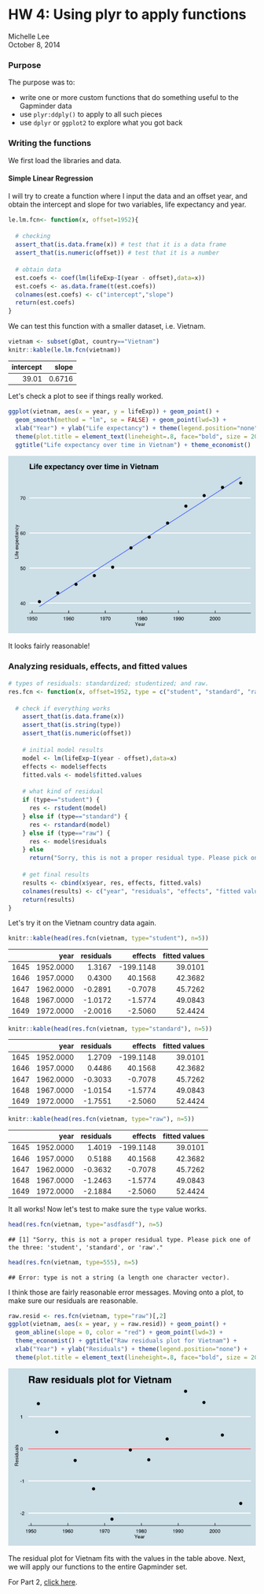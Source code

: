 # HW 4: Using plyr to apply functions
Michelle Lee  
October 8, 2014  

### Purpose

The purpose was to:
* write one or more custom functions that do something useful to the Gapminder data
* use `plyr:ddply()` to apply to all such pieces
* use `dplyr` or `ggplot2` to explore what you got back


### Writing the functions

We first load the libraries and data.



#### Simple Linear Regression

I will try to create a function where I input the data and an offset year, and obtain the intercept and slope for two variables, life expectancy and year. 


```r
le.lm.fcn<- function(x, offset=1952){
  
  # checking
  assert_that(is.data.frame(x)) # test that it is a data frame
  assert_that(is.numeric(offset)) # test that it is a number
  
  # obtain data
  est.coefs <- coef(lm(lifeExp~I(year - offset),data=x))
  est.coefs <- as.data.frame(t(est.coefs))
  colnames(est.coefs) <- c("intercept","slope")
  return(est.coefs)
}
```

We can test this function with a smaller dataset, i.e. Vietnam. 


```r
vietnam <- subset(gDat, country=="Vietnam")
knitr::kable(le.lm.fcn(vietnam))
```



| intercept|  slope|
|---------:|------:|
|     39.01| 0.6716|

Let's check a plot to see if things really worked.


```r
ggplot(vietnam, aes(x = year, y = lifeExp)) + geom_point() + 
  geom_smooth(method = "lm", se = FALSE) + geom_point(lwd=3) + 
  xlab("Year") + ylab("Life expectancy") + theme(legend.position="none")+ 
  theme(plot.title = element_text(lineheight=.8, face="bold", size = 20))+ 
  ggtitle("Life expectancy over time in Vietnam") + theme_economist()
```

![plot of chunk unnamed-chunk-4](./HW4_files/figure-html/unnamed-chunk-4.png) 

It looks fairly reasonable!


### Analyzing residuals, effects, and fitted values


```r
# types of residuals: standardized; studentized; and raw. 
res.fcn <- function(x, offset=1952, type = c("student", "standard", "raw")) {
  
  # check if everything works
    assert_that(is.data.frame(x))
    assert_that(is.string(type))
    assert_that(is.numeric(offset))
    
    # initial model results
    model <- lm(lifeExp~I(year - offset),data=x)
    effects <- model$effects
    fitted.vals <- model$fitted.values
    
    # what kind of residual
    if (type=="student") {
      res <- rstudent(model)
    } else if (type=="standard") {
      res <- rstandard(model)
    } else if (type=="raw") {
      res <- model$residuals
    } else 
      return("Sorry, this is not a proper residual type. Please pick one of the three: 'student', 'standard', or 'raw'.")
    
    # get final results
    results <- cbind(x$year, res, effects, fitted.vals)
    colnames(results) <- c("year", "residuals", "effects", "fitted values")
    return(results)
}
```


Let's try it on the Vietnam country data again.


```r
knitr::kable(head(res.fcn(vietnam, type="student"), n=5))
```



|     |      year| residuals|   effects| fitted values|
|:----|---------:|---------:|---------:|-------------:|
|1645 | 1952.0000|    1.3167| -199.1148|       39.0101|
|1646 | 1957.0000|    0.4300|   40.1568|       42.3682|
|1647 | 1962.0000|   -0.2891|   -0.7078|       45.7262|
|1648 | 1967.0000|   -1.0172|   -1.5774|       49.0843|
|1649 | 1972.0000|   -2.0016|   -2.5060|       52.4424|

```r
knitr::kable(head(res.fcn(vietnam, type="standard"), n=5))
```



|     |      year| residuals|   effects| fitted values|
|:----|---------:|---------:|---------:|-------------:|
|1645 | 1952.0000|    1.2709| -199.1148|       39.0101|
|1646 | 1957.0000|    0.4486|   40.1568|       42.3682|
|1647 | 1962.0000|   -0.3033|   -0.7078|       45.7262|
|1648 | 1967.0000|   -1.0154|   -1.5774|       49.0843|
|1649 | 1972.0000|   -1.7551|   -2.5060|       52.4424|

```r
knitr::kable(head(res.fcn(vietnam, type="raw"), n=5))
```



|     |      year| residuals|   effects| fitted values|
|:----|---------:|---------:|---------:|-------------:|
|1645 | 1952.0000|    1.4019| -199.1148|       39.0101|
|1646 | 1957.0000|    0.5188|   40.1568|       42.3682|
|1647 | 1962.0000|   -0.3632|   -0.7078|       45.7262|
|1648 | 1967.0000|   -1.2463|   -1.5774|       49.0843|
|1649 | 1972.0000|   -2.1884|   -2.5060|       52.4424|

It all works! Now let's test to make sure the `type` value works.


```r
head(res.fcn(vietnam, type="asdfasdf"), n=5)
```

```
## [1] "Sorry, this is not a proper residual type. Please pick one of the three: 'student', 'standard', or 'raw'."
```

```r
head(res.fcn(vietnam, type=555), n=5)
```

```
## Error: type is not a string (a length one character vector).
```

I think those are fairly reasonable error messages. Moving onto a plot, to make sure our residuals are reasonable. 


```r
raw.resid <- res.fcn(vietnam, type="raw")[,2]
ggplot(vietnam, aes(x = year, y = raw.resid)) + geom_point() + 
  geom_abline(slope = 0, color = "red") + geom_point(lwd=3) + 
  theme_economist() + ggtitle("Raw residuals plot for Vietnam") +
  xlab("Year") + ylab("Residuals") + theme(legend.position="none") + 
  theme(plot.title = element_text(lineheight=.8, face="bold", size = 20))
```

![plot of chunk unnamed-chunk-8](./HW4_files/figure-html/unnamed-chunk-8.png) 

The residual plot for Vietnam fits with the values in the table above. Next, we will apply our functions to the entire Gapminder set.

For Part 2, [click here](https://github.com/STAT545-UBC/zz_michelle_lee-coursework/blob/master/HW4/HW4-2.md). 
